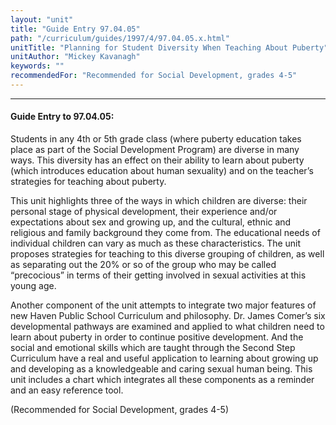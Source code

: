 ```yaml
---
layout: "unit"
title: "Guide Entry 97.04.05"
path: "/curriculum/guides/1997/4/97.04.05.x.html"
unitTitle: "Planning for Student Diversity When Teaching About Puberty"
unitAuthor: "Mickey Kavanagh"
keywords: ""
recommendedFor: "Recommended for Social Development, grades 4-5"
---
```

<body>
<hr/>
<h4>
Guide Entry to 97.04.05:
</h4>
Students in any 4th or 5th grade class (where puberty education takes place as part of the Social Development Program) are diverse in many ways. This diversity has an effect on their ability to learn about puberty (which introduces education about human sexuality) and on the teacher’s strategies for teaching about puberty.
<p>
This unit highlights three of the ways in which children are diverse: their personal stage of physical development, their experience and/or expectations about sex and growing up, and the cultural, ethnic and religious and family background they come from. The educational needs of individual children can vary as much as these characteristics. The unit proposes strategies for teaching to this diverse grouping of children, as well as separating out the 20% or so of the group who may be called “precocious” in terms of their getting involved in sexual activities at this young age.
</p>
<p>
Another component of the unit attempts to integrate two major features of new Haven Public School Curriculum and philosophy. Dr. James Comer’s six developmental pathways are examined and applied to what children need to learn about puberty in order to continue positive development. And the social and emotional skills which are taught through the Second Step Curriculum have a real and useful application to learning about growing up and developing as a knowledgeable and caring sexual human being. This unit includes a chart which integrates all these components as a reminder and an easy reference tool.
</p>
<p>
(Recommended for Social Development, grades 4-5)
</p>
</body>